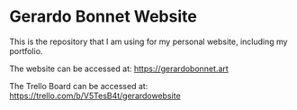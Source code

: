 # Gerardo Bonnet Website

This is the repository that I am using for my personal website, including my portfolio. 

The website can be accessed at: https://gerardobonnet.art

The Trello Board can be accessed at: https://trello.com/b/V5TesB4t/gerardowebsite
